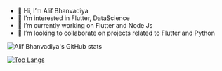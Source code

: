 - 👋 Hi, I’m Alif Bhanvadiya
- 👀 I’m interested in Flutter, DataScience
- 🌱 I’m currently working on Flutter and Node Js
- 💞️ I’m looking to collaborate on projects related to Flutter and Python

![Alif Bhanvadiya's GitHub stats](https://github-readme-stats.vercel.app/api?username=Alifbhanvadiya14&count_private=true&show_icons=true&theme=dark)


[![Top Langs](https://github-readme-stats.vercel.app/api/top-langs/?username=Alifbhanvadiya14&layout=compact)](https://github.com/anuraghazra/github-readme-stats)

<!--- - 📫 How to reach me ...
--->
<!---
Alifbhanvadiya14/Alifbhanvadiya14 is a ✨ special ✨ repository because its `README.md` (this file) appears on your GitHub profile.
You can click the Preview link to take a look at your changes.
--->
